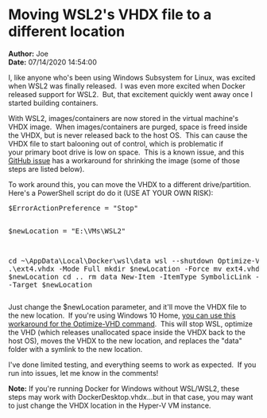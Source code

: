 # Moving WSL2's VHDX file to a different location

**Author:** Joe
<br/>**Date:** 07/14/2020 14:54:00

<p>I, like anyone who's been using Windows Subsystem for Linux, was excited when WSL2 was finally released.&nbsp; I was even more excited when Docker released support for WSL2.&nbsp; But, that excitement quickly went away once I started&nbsp;building containers.</p>
<p>With WSL2, images/containers are now stored in the&nbsp;virtual machine's VHDX image.&nbsp; When images/containers are purged, space is freed inside the VHDX, but is never released back to the host OS.&nbsp; This can cause the VHDX file to start balooning out of control, which is problematic if your&nbsp;primary&nbsp;boot drive is low on space.&nbsp; This is a known issue, and this <a href="https://github.com/microsoft/WSL/issues/4699">GitHub issue</a> has a workaround for shrinking the image (some of those steps are listed below).</p>
<p>To work around this, you can move the VHDX to&nbsp;a different drive/partition.&nbsp; Here's a PowerShell script do do it (USE AT YOUR OWN RISK):</p>
<pre class="brush:ps;auto-links:false;toolbar:false" contenteditable="false">$ErrorActionPreference = "Stop"

$newLocation = "E:\VMs\WSL2\"

cd ~\AppData\Local\Docker\wsl\data
wsl --shutdown
Optimize-VHD .\ext4.vhdx -Mode Full
mkdir $newLocation -Force
mv ext4.vhdx $newLocation
cd ..
rm data
New-Item -ItemType SymbolicLink -Path "data" -Target $newLocation</pre>
<p>Just change the $newLocation parameter, and it'll move the VHDX file to the new location.&nbsp; If you're using Windows 10 Home, <a href="https://github.com/microsoft/WSL/issues/4699#issuecomment-627133168">you can use this workaround for the Optimize-VHD command</a>.&nbsp; This will stop WSL, optimize the VHD (which releases unallocated space inside the VHDX back to the host OS), moves the VHDX to the new location, and replaces the "data" folder with a symlink to the new location.</p>
<p>I've done limited testing, and everything seems to work as expected.&nbsp; If you run into issues, let me know in the comments!</p>
<p><strong>Note:</strong>&nbsp;If you're running Docker for Windows without WSL/WSL2, these steps may work with DockerDesktop.vhdx...but in that case, you may want to just change the VHDX location in the Hyper-V VM instance.</p>
